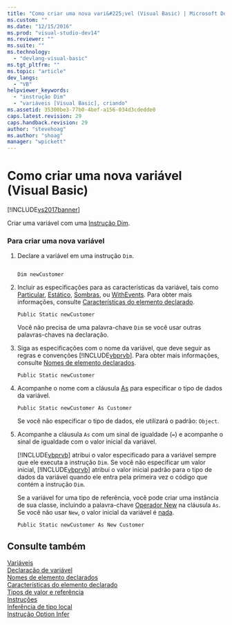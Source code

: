 ```yaml
---
title: "Como criar uma nova vari&#225;vel (Visual Basic) | Microsoft Docs"
ms.custom: ""
ms.date: "12/15/2016"
ms.prod: "visual-studio-dev14"
ms.reviewer: ""
ms.suite: ""
ms.technology: 
  - "devlang-visual-basic"
ms.tgt_pltfrm: ""
ms.topic: "article"
dev_langs: 
  - "VB"
helpviewer_keywords: 
  - "instrução Dim"
  - "variáveis [Visual Basic], criando"
ms.assetid: 35300be3-77b0-4bef-a156-034d3cdedde0
caps.latest.revision: 29
caps.handback.revision: 29
author: "stevehoag"
ms.author: "shoag"
manager: "wpickett"
---
```

# Como criar uma nova vari&#225;vel (Visual Basic)
[!INCLUDE[vs2017banner](../../../../csharp/includes/vs2017banner.md)]

Criar uma variável com uma [Instrução Dim](../../../../visual-basic/language-reference/statements/dim-statement.md).  
  
### Para criar uma nova variável  
  
1.  Declare a variável em uma instrução `Dim`.  
  
    ```  
  
    Dim newCustomer  
    ```  
  
2.  Incluir as especificações para as características da variável, tais como [Particular](../../../../visual-basic/language-reference/modifiers/private.md), [Estático](../../../../visual-basic/language-reference/modifiers/static.md), [Sombras](../../../../visual-basic/language-reference/modifiers/shadows.md), ou [WithEvents](../../../../visual-basic/language-reference/modifiers/withevents.md).  Para obter mais informações, consulte [Características do elemento declarado](../../../../visual-basic/programming-guide/language-features/declared-elements/declared-element-characteristics.md).  
  
    ```  
    Public Static newCustomer  
    ```  
  
     Você não precisa de uma palavra\-chave `Dim` se você usar outras palavras\-chaves na declaração.  
  
3.  Siga as especificações com o nome da variável, que deve seguir as  regras e convenções [!INCLUDE[vbprvb](../../../../csharp/programming-guide/concepts/linq/includes/vbprvb_md.md)].  Para obter mais informações, consulte [Nomes de elemento declarados](../../../../visual-basic/programming-guide/language-features/declared-elements/declared-element-names.md).  
  
    ```  
    Public Static newCustomer  
    ```  
  
4.  Acompanhe o nome com a cláusula [As](../../../../visual-basic/language-reference/statements/as-clause.md) para especificar o tipo de dados da variável.  
  
    ```  
    Public Static newCustomer As Customer   
    ```  
  
     Se você não especificar o tipo de dados, ele utilizará o padrão: `Object`.  
  
5.  Acompanhe a cláusula `As` com um sinal de igualdade \(`=`\) e acompanhe o sinal de igualdade com o valor inicial da variável.  
  
     [!INCLUDE[vbprvb](../../../../csharp/programming-guide/concepts/linq/includes/vbprvb_md.md)] atribui o valor especificado para a variável sempre que ele executa a instrução `Dim`.  Se você não especificar um valor inicial, [!INCLUDE[vbprvb](../../../../csharp/programming-guide/concepts/linq/includes/vbprvb_md.md)] atribui o valor inicial padrão para o tipo de dados da variável quando ele entra pela primeira vez o código que contém a instrução `Dim`.  
  
     Se a variável for uma tipo de referência, você pode criar uma instância de sua classe, incluindo a palavra\-chave [Operador New](../../../../visual-basic/language-reference/operators/new-operator.md) na cláusula `As`.  Se você não usar `New`, o valor inicial da variável é [nada](../../../../visual-basic/language-reference/nothing.md).  
  
    ```  
    Public Static newCustomer As New Customer  
    ```  
  
## Consulte também  
 [Variáveis](../../../../visual-basic/reference/command-line-compiler/index.md)   
 [Declaração de variável](../../../../visual-basic/programming-guide/language-features/variables/variable-declaration.md)   
 [Nomes de elemento declarados](../../../../visual-basic/programming-guide/language-features/declared-elements/declared-element-names.md)   
 [Características do elemento declarado](../../../../visual-basic/programming-guide/language-features/declared-elements/declared-element-characteristics.md)   
 [Tipos de valor e referência](../../../../visual-basic/programming-guide/language-features/data-types/value-types-and-reference-types.md)   
 [Instruções](../../../../visual-basic/language-reference/statements/index.md)   
 [Inferência de tipo local](../../../../visual-basic/programming-guide/language-features/variables/local-type-inference.md)   
 [Instrução Option Infer](../../../../visual-basic/language-reference/statements/option-infer-statement.md)